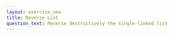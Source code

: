 ```yaml
---
layout: exercise_new
title: Reverse List
question_text: Reverse destructively the single-linked list
---
```

